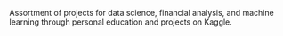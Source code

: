 Assortment of projects for data science, financial analysis, and machine learning through personal education and projects on Kaggle.
